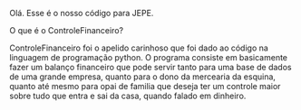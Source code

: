 Olá. Esse é o nosso código para JEPE.

O que é o ControleFinanceiro?
 
 ControleFinanceiro foi o apelido carinhoso que foi dado ao código na linguagem de programação python. O programa consiste em basicamente fazer um balanço financeiro que pode servir tanto para uma base de dados de uma grande empresa, quanto para o dono da mercearia da esquina, quanto até mesmo para opai de familia que deseja ter um controle maior sobre tudo que entra e sai da casa, quando falado em dinheiro.